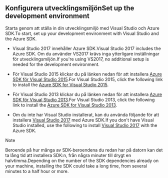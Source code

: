## <span data-ttu-id="a565c-101"><a name="setupdevenv"></a>Konfigurera utvecklingsmiljön</span><span class="sxs-lookup"><span data-stu-id="a565c-101"><a name="setupdevenv"></a>Set up the development environment</span></span>
<span data-ttu-id="a565c-102">Starta genom att ställa in din utvecklingsmiljö med Visual Studio och Azure SDK.</span><span class="sxs-lookup"><span data-stu-id="a565c-102">To start, set up your development environment with Visual Studio and the Azure SDK.</span></span>

* <span data-ttu-id="a565c-103">Visual Studio 2017 innehåller Azure SDK.</span><span class="sxs-lookup"><span data-stu-id="a565c-103">Visual Studio 2017 includes the Azure SDK.</span></span> <span data-ttu-id="a565c-104">Om du använder VS2017 krävs inga ytterligare inställningar för utvecklingsmiljön.</span><span class="sxs-lookup"><span data-stu-id="a565c-104">If you're using VS2017, no additional setup is needed for the development environment.</span></span>
* <span data-ttu-id="a565c-105">För Visual Studio 2015 klickar du på länken nedan för att installera [Azure SDK för Visual Studio 2015](http://go.microsoft.com/fwlink/?linkid=518003).</span><span class="sxs-lookup"><span data-stu-id="a565c-105">For Visual Studio 2015, click the following link to install the [Azure SDK for Visual Studio 2015](http://go.microsoft.com/fwlink/?linkid=518003).</span></span>
* <span data-ttu-id="a565c-106">För Visual Studio 2013 klickar du på länken nedan för att installera [Azure SDK för Visual Studio 2013](http://go.microsoft.com/fwlink/?LinkID=324322).</span><span class="sxs-lookup"><span data-stu-id="a565c-106">For Visual Studio 2013, click the following link to install the [Azure SDK for Visual Studio 2013](http://go.microsoft.com/fwlink/?LinkID=324322).</span></span>

* <span data-ttu-id="a565c-107">Om du inte har Visual Studio installerat, kan du använda följande för att installera [Visual Studio 2017](https://www.visualstudio.com/) med Azure SDK.</span><span class="sxs-lookup"><span data-stu-id="a565c-107">If you don't have Visual Studio installed, use the following to install [Visual Studio 2017](https://www.visualstudio.com/) with the Azure SDK.</span></span>

> [!NOTE]
> <span data-ttu-id="a565c-108">Beroende på hur många av SDK-beroendena du redan har på datorn kan det ta lång tid att installera SDK:n, från några minuter till drygt en halvtimma.</span><span class="sxs-lookup"><span data-stu-id="a565c-108">Depending on the number of the SDK dependencies already on your machine, installing the SDK could take a long time, from several minutes to a half hour or more.</span></span>
>
>
